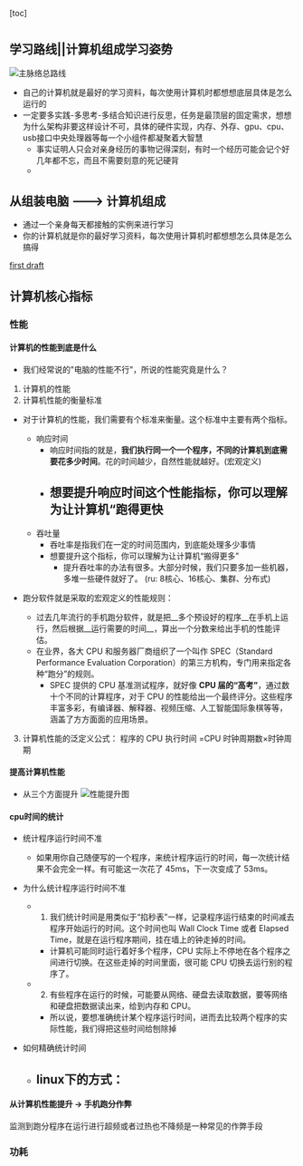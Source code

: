 [toc]


# 

## 学习路线||计算机组成学习姿势
![主脉络总路线]()

- 自己的计算机就是最好的学习资料，每次使用计算机时都想想底层具体是怎么运行的
- 一定要多实践-多思考-多结合知识进行反思，任务是最顶层的固定需求，想想为什么架构非要这样设计不可，具体的硬件实现，内存、外存、gpu、cpu、usb接口中央处理器等每一个小组件都凝聚着大智慧
	- 事实证明人只会对亲身经历的事物记得深刻，有时一个经历可能会记个好几年都不忘，而且不需要刻意的死记硬背
	- 

## 从组装电脑 ---> 计算机组成
- 通过一个亲身每天都接触的实例来进行学习
- 你的计算机就是你的最好学习资料，每次使用计算机时都想想怎么具体是怎么搞得

[first draft](https://en.wikipedia.org/wiki/First_Draft_of_a_Report_on_the_EDVAC)

## 计算机核心指标
### 性能
#### 计算机的性能到底是什么
- 我们经常说的"电脑的性能不行"，所说的性能究竟是什么？
1. 计算机的性能
2. 计算机性能的衡量标准
- 对于计算机的性能，我们需要有个标准来衡量。这个标准中主要有两个指标。
	- 响应时间
		- 响应时间指的就是，__我们执行同一个一个程序，不同的计算机到底需要花多少时间__。花的时间越少，自然性能就越好。(宏观定义)
		- 想要提升响应时间这个性能指标，你可以理解为让计算机“跑得更快
			- 
	- 吞吐量
		- 吞吐率是指我们在一定的时间范围内，到底能处理多少事情
		- 想要提升这个指标，你可以理解为让计算机“搬得更多”
			- 提升吞吐率的办法有很多。大部分时候，我们只要多加一些机器，多堆一些硬件就好了。 (ru: 8核心、16核心、集群、分布式)

- 跑分软件就是采取的宏观定义的性能规则：
	- 过去几年流行的手机跑分软件，就是把__多个预设好的程序__在手机上运行，然后根据__运行需要的时间__，算出一个分数来给出手机的性能评估。
	- 在业界，各大 CPU 和服务器厂商组织了一个叫作 SPEC（Standard Performance Evaluation Corporation）的第三方机构，专门用来指定各种“跑分”的规则。
		- SPEC 提供的 CPU 基准测试程序，就好像 __CPU 届的“高考”__，通过数十个不同的计算程序，对于 CPU 的性能给出一个最终评分。这些程序丰富多彩，有编译器、解释器、视频压缩、人工智能国际象棋等等，涵盖了方方面面的应用场景。

3. 计算机性能的泛定义公式：
程序的 CPU 执行时间 =CPU 时钟周期数×时钟周期


#### 提高计算机性能
- 从三个方面提升
![性能提升图]()

#### cpu时间的统计
- 统计程序运行时间不准
	- 如果用你自己随便写的一个程序，来统计程序运行的时间，每一次统计结果不会完全一样。有可能这一次花了 45ms，下一次变成了 53ms。
- 为什么统计程序运行时间不准
	- 1. 我们统计时间是用类似于“掐秒表”一样，记录程序运行结束的时间减去程序开始运行的时间。这个时间也叫 Wall Clock Time 或者 Elapsed Time，就是在运行程序期间，挂在墙上的钟走掉的时间。
		- 计算机可能同时运行着好多个程序，CPU 实际上不停地在各个程序之间进行切换。在这些走掉的时间里面，很可能 CPU 切换去运行别的程序了。
	- 2. 有些程序在运行的时候，可能要从网络、硬盘去读取数据，要等网络和硬盘把数据读出来，给到内存和 CPU。
		- 所以说，要想准确统计某个程序运行时间，进而去比较两个程序的实际性能，我们得把这些时间给刨除掉

- 如何精确统计时间
	- linux下的方式：
		- 

#### 从计算机性能提升 -> 手机跑分作弊
监测到跑分程序在运行进行超频或者过热也不降频是一种常见的作弊手段


### 功耗